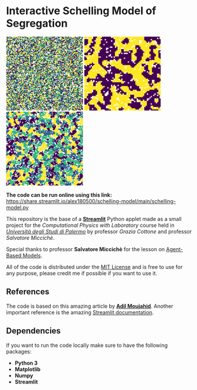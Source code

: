 # Interactive Schelling Model of Segregation

<img src="images/schelling-initial.png" height="200"/> <img src="images/schelling-simulation-2.png" height="200"/> <img src="images/schelling-simulation.png" height="200"/>

**The code can be run online using this link:** https://share.streamlit.io/alex180500/schelling-model/main/schelling-model.py

This repository is the base of a [**Streamlit**](https://streamlit.io) Python applet made as a small project for the *Computational Physics with Laboratory* course held in [*Università degli Studi di Palermo*](https://www.unipa.it) by professor *Grazia Cottone* and professor *Salvatore Miccichè*.

Special thanks to professor **Salvatore Miccichè** for the lesson on [Agent-Based Models](https://en.wikipedia.org/wiki/Agent-based_model).

All of the code is distributed under the [MIT License](LICENSE) and is free to use for any purpose, please credit me if possible if you want to use it.

## References

The code is based on this amazing article by [**Adil Moujahid**](http://adilmoujahid.com/posts/2020/05/streamlit-python-schelling). Another important reference is the amazing [Streamlit documentation](https://docs.streamlit.io).

## Dependencies

If you want to run the code locally make sure to have the following packages:
  * **Python 3**
  * **Matplotlib**
  * **Numpy**
  * **Streamlit**